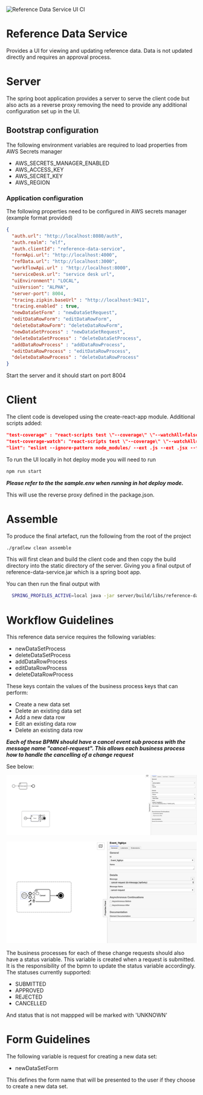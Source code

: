![Reference Data Service UI CI](https://github.com/DigitalPatterns/reference-data-service/workflows/Reference%20Data%20Service%20UI%20CI/badge.svg)

# Reference Data Service

Provides a UI for viewing and updating reference data. Data is not updated directly and requires an approval process.

# Server

The spring boot application provides a server to serve the client code but also 
acts as a reverse proxy removing the need to provide any additional configuration set up in the UI.

## Bootstrap configuration

The following environment variables are required to load properties from AWS Secrets manager

* AWS_SECRETS_MANAGER_ENABLED
* AWS_ACCESS_KEY
* AWS_SECRET_KEY
* AWS_REGION

### Application configuration

The following properties need to be configured in AWS secrets manager (example format provided)
```json
{
  "auth.url": "http://localhost:8080/auth",
  "auth.realm": "elf",
  "auth.clientId": "reference-data-service",
  "formApi.url": "http://localhost:4000",
  "refData.url": "http://localhost:3000",
  "workflowApi.url" : "http://localhost:8000",
  "serviceDesk.url": "service desk url",
  "uiEnvironment": "LOCAL",
  "uiVersion": "ALPHA",
  "server-port": 8004,
  "tracing.zipkin.baseUrl" : "http://localhost:9411",
  "tracing.enabled" : true,
  "newDataSetForm" : "newDataSetRequest",
  "editDataRowForm": "editDataRowForm",
  "deleteDataRowForm": "deleteDataRowForm",
  "newDataSetProcess" : "newDataSetRequest",
  "deleteDataSetProcess" : "deleteDataSetProcess",
  "addDataRowProcess" : "addDataRowProcess",
  "editDataRowProcess" : "editDataRowProcess",
  "deleteDataRowProcess" : "deleteDataRowProcess"
}
```

Start the server and it should start on port 8004

# Client

The client code is developed using the create-react-app module. Additional scripts added:

```json
"test-coverage" : "react-scripts test \"--coverage\" \"--watchAll=false\"",
"test-coverage-watch": "react-scripts test \"--coverage\" \"--watchAll=true\"",
"lint": "eslint --ignore-pattern node_modules/ --ext .js --ext .jsx --fix src"
```

To run the UI locally in hot deploy mode you will need to run

```bash
npm run start
```

***Please refer to the the sample.env when running in hot deploy mode.***

This will use the reverse proxy defined in the package.json.  


# Assemble

To produce the final artefact, run the following from the root of the project

```bash
./gradlew clean assemble
```

This will first clean and build the client code and then copy the build directory into the static directory of the server. Giving you a final output of
reference-data-service.jar which is a spring boot app.

You can then run the final output with

```bash
  SPRING_PROFILES_ACTIVE=local java -jar server/build/libs/reference-data-service.jar
```


# Workflow Guidelines

This reference data service requires the following variables:

* newDataSetProcess
* deleteDataSetProcess
* addDataRowProcess
* editDataRowProcess
* deleteDataRowProcess

These keys contain the values of the business process keys that can perform:

* Create a new data set
* Delete an existing data set
* Add a new data row
* Edit an existing data row
* Delete an existing data row


***Each of these BPMN should have a cancel event sub process with the message name "cancel-request". This allows each
business process how to handle the cancelling of a change request***

See below:

![Cancel event subprocss](docs/bpmn.png "Cancel Event Sub Process")

![Cancel message](docs/cancelmessage.png "Cancel Message")

The business processes for each of these change requests should also have a status variable. This variable is created
when a request is submitted. It is the responsibility of the bpmn to update the status variable accordingly. The
statuses currently supported:

* SUBMITTED
* APPROVED
* REJECTED
* CANCELLED

And status that is not mappped will be marked with 'UNKNOWN'


# Form Guidelines

The following variable is request for creating a new data set:

* newDataSetForm

This defines the form name that will be presented to the user if they choose to create a new data set.
